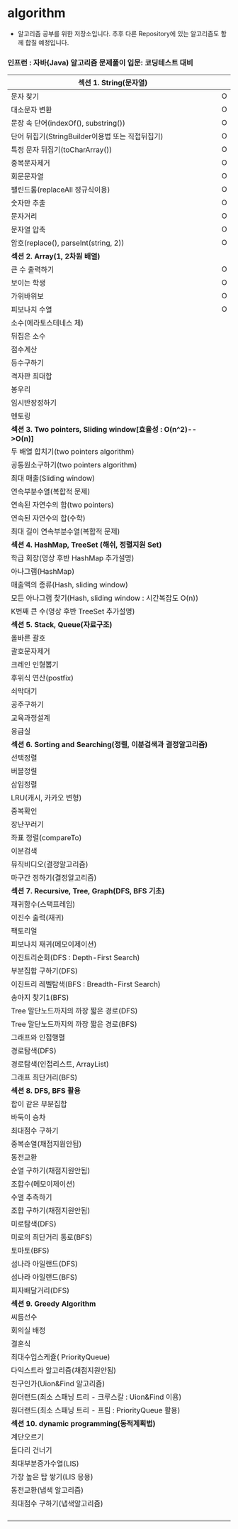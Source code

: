 # algorithm
- 알고리즘 공부를 위한 저장소입니다. 추후 다른 Repository에 있는 알고리즘도 함께 합칠 예정입니다.

### 인프런 : 자바(Java) 알고리즘 문제풀이 입문: 코딩테스트 대비
| 섹션 1. String(문자열)                                       |      |
| ------------------------------------------------------------ | ---- |
| 문자 찾기                                                    | O    |
| 대소문자 변환                                                | O    |
| 문장 속 단어(indexOf(), substring())                         | O    |
| 단어 뒤집기(StringBuilder이용법 또는 직접뒤집기)             | O    |
| 특정 문자 뒤집기(toCharArray())                              | O    |
| 중복문자제거                                                 | O    |
| 회문문자열                                                   | O    |
| 팰린드롬(replaceAll 정규식이용)                              | O    |
| 숫자만 추출                                                  | O    |
| 문자거리                                                     | O    |
| 문자열 압축                                                  | O    |
| 암호(replace(), parseInt(string, 2))                         | O    |
| **섹션 2. Array(1, 2차원 배열)**                             |      |
| 큰 수 출력하기                                               | O    |
| 보이는 학생                                                  | O    |
| 가위바위보                                                   | O    |
| 피보나치 수열                                                | O    |
| 소수(에라토스테네스 체)                                      |      |
| 뒤집은 소수                                                  |      |
| 점수계산                                                     |      |
| 등수구하기                                                   |      |
| 격자판 최대합                                                |      |
| 봉우리                                                       |      |
| 임시반장정하기                                               |      |
| 멘토링                                                       |      |
| **섹션 3. Two pointers, Sliding window[효율성 : O(n^2)-->O(n)]** |      |
| 두 배열 합치기(two pointers algorithm)                       |      |
| 공통원소구하기(two pointers algorithm)                       |      |
| 최대 매출(Sliding window)                                    |      |
| 연속부분수열(복합적 문제)                                    |      |
| 연속된 자연수의 합(two pointers)                             |      |
| 연속된 자연수의 합(수학)                                     |      |
| 최대 길이 연속부분수열(복합적 문제)                          |      |
| **섹션 4. HashMap, TreeSet (해쉬, 정렬지원 Set)**            |      |
| 학급 회장(영상 후반 HashMap 추가설명)                        |      |
| 아나그램(HashMap)                                            |      |
| 매출액의 종류(Hash, sliding window)                          |      |
| 모든 아나그램 찾기(Hash, sliding window : 시간복잡도 O(n))   |      |
| K번째 큰 수(영상 후반 TreeSet 추가설명)                      |      |
| **섹션 5. Stack, Queue(자료구조)**                           |      |
| 올바른 괄호                                                  |      |
| 괄호문자제거                                                 |      |
| 크레인 인형뽑기                                              |      |
| 후위식 연산(postfix)                                         |      |
| 쇠막대기                                                     |      |
| 공주구하기                                                   |      |
| 교육과정설계                                                 |      |
| 응급실                                                       |      |
| **섹션 6. Sorting and Searching(정렬, 이분검색과 결정알고리즘)** |      |
| 선택정렬                                                     |      |
| 버블정렬                                                     |      |
| 삽입정렬                                                     |      |
| LRU(캐시, 카카오 변형)                                       |      |
| 중복확인                                                     |      |
| 장난꾸러기                                                   |      |
| 좌표 정렬(compareTo)                                         |      |
| 이분검색                                                     |      |
| 뮤직비디오(결정알고리즘)                                     |      |
| 마구간 정하기(결정알고리즘)                                  |      |
| **섹션 7. Recursive, Tree, Graph(DFS, BFS 기초)**            |      |
| 재귀함수(스택프레임)                                         |      |
| 이진수 출력(재귀)                                            |      |
| 팩토리얼                                                     |      |
| 피보나치 재귀(메모이제이션)                                  |      |
| 이진트리순회(DFS : Depth-First Search)                       |      |
| 부분집합 구하기(DFS)                                         |      |
| 이진트리 레벨탐색(BFS : Breadth-First Search)                |      |
| 송아지 찾기1(BFS)                                            |      |
| Tree 말단노드까지의 까장 짧은 경로(DFS)                      |      |
| Tree 말단노드까지의 까장 짧은 경로(BFS)                      |      |
| 그래프와 인접행렬                                            |      |
| 경로탐색(DFS)                                                |      |
| 경로탐색(인접리스트, ArrayList)                              |      |
| 그래프 최단거리(BFS)                                         |      |
| **섹션 8. DFS, BFS 활용**                                    |      |
| 합이 같은 부분집합                                           |      |
| 바둑이 승차                                                  |      |
| 최대점수 구하기                                              |      |
| 중복순열(채점지원안됨)                                       |      |
| 동전교환                                                     |      |
| 순열 구하기(채점지원안됨)                                    |      |
| 조합수(메모이제이션)                                         |      |
| 수열 추측하기                                                |      |
| 조합 구하기(채점지원안됨)                                    |      |
| 미로탐색(DFS)                                                |      |
| 미로의 최단거리 통로(BFS)                                    |      |
| 토마토(BFS)                                                  |      |
| 섬나라 아일랜드(DFS)                                         |      |
| 섬나라 아일랜드(BFS)                                         |      |
| 피자배달거리(DFS)                                            |      |
| **섹션 9. Greedy Algorithm**                                 |      |
| 씨름선수                                                     |      |
| 회의실 배정                                                  |      |
| 결혼식                                                       |      |
| 최대수입스케쥴( PriorityQueue)                               |      |
| 다익스트라 알고리즘(채점지원안됨)                            |      |
| 친구인가(Uion&Find 알고리즘)                                 |      |
| 원더랜드(최소 스패닝 트리 - 크루스칼 : Uion&Find 이용)       |      |
| 원더랜드(최소 스패닝 트리 - 프림 : PriorityQueue 활용)       |      |
| **섹션 10. dynamic programming(동적계획법)**                 |      |
| 계단오르기                                                   |      |
| 돌다리 건너기                                                |      |
| 최대부분증가수열(LIS)                                        |      |
| 가장 높은 탑 쌓기(LIS 응용)                                  |      |
| 동전교환(냅색 알고리즘)                                      |      |
| 최대점수 구하기(냅색알고리즘)                                |      |
|                                                              |      |
|                                                              |      |
|                                                              |      |
|                                                              |      |

